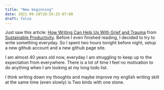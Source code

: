 ```yaml
---
title: "New beginning"
date: 2021-09-28T20:55:25-07:00
draft: false
---
```


Just saw this article: [How Writing Can Help Us With Grief and Trauma](https://every.to/the-long-conversation/the-journal-is-a-mind-expanding-agent) from [Sustainable Productivity](https://letters.acacess.com/). Before I even finished reading, I decided to try to write something everyday. So I spent two hours tonight before night, setup a new github account and a new github page site.

I am almost 40 years old now, everyday I am struggling to keep up to the expectation from everywhere. There is a lot of time I feel no motivation to do anything when I am looking at my long todo list.

I think writing down my thoughts and maybe improve my english writing skill at the same time (even slowly) is Two birds with one stone.